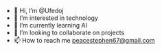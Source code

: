- 👋 Hi, I’m @Ufedoj
- 👀 I’m interested in technology
- 🌱 I’m currently learning AI
- 💞️ I’m looking to collaborate on projects
- 📫 How to reach me peacestephen67@gmail.com

<!---
Ufedoj/Ufedoj is a ✨ special ✨ repository because its `README.md` (this file) appears on your GitHub profile.
You can click the Preview link to take a look at your changes.
--->
